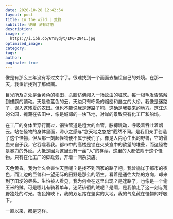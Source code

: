 ```yaml
---
date: 2020-10-28 12:42:54
layout: post
title: In the wild | 荒野
subtitle: 彼岸 没有灯塔
description:
image: >-
  https://i.ibb.co/6Ysydyt/IMG-2841.jpg
optimized_image:
category:
tags:
author:
paginate: true
---
```

像是有那么三年没有写过文字了。很难找到一个画面去描绘自己的处境。在那一天，我重新找到了那幅画。

目光所及之处是金黄色的稻田，头脑仿佛闯入一场蚊虫的狂欢。每一根毛发否感触到翅膀的颤动。天是昏蓝色的云，天边只有呼吸的烟囱和矗立的大桥。我像是迷路了，误入这残夏的农田。但也不能说我是迷路了吧，这确是我要来的地方。这江边的公园，掩藏在农田中，像是城郊的一块飞地，对岸的景致只有化工厂和船坞。

在工厂的身体里穿行而过，钢铁管道是粗大的血管，脉搏跳动，呼吸着吞吐着烟云。站在怪物的身体里面，渺小之感与“念天地之悠悠”截然不同。是我们亲手创造了这个怪物，但从那一刻起怪物便不属于我们了。像是人内心生出的野兽，它的骨血来自于我，它吞噬着我。都市中的高楼是锁在火柴盒中的欲望的堆叠，而这怪物是暴力的外延。大抵是因为这里没有一丝“人”的存续，这里的人都依附于这个怪物。只有在化工厂的脚趾旁，开着一间杂货店。

天色黄昏。我为什么会害怕天黑呢？是找不到回家的路了吧。我曾徜徉于都市的夜色，而江边的巨兽和一望无际的田野是那么的陌生。看着是通往大路的方向，却来到了田埂的尽头。生怕被人看见，我为何会在这里出现？是迷路了，也像是一个偷玉米的贼。可是哪儿有骑着单车，迷茫徘徊的贼呢？是啊，是我偷走了这一刻与荒野独处的时光。夜色掩映下，我的双足踏在坚实的大地，我的气息藏在怪物的呼吸下。

一直以来，都是这样。